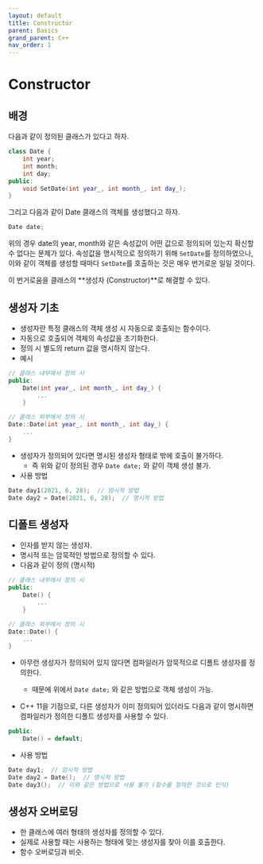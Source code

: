 ```yaml
---
layout: default
title: Constructor
parent: Basics
grand_parent: C++
nav_order: 1
---
```

# Constructor
## 배경
다음과 같이 정의된 클래스가 있다고 하자.
```c++
class Date {
    int year;
    int month;
    int day;
public:
    void SetDate(int year_, int month_, int day_);
}
```
그리고 다음과 같이 Date 클래스의 객체를 생성했다고 하자.
```c++
Date date;
```
위의 경우 date의 year, month와 같은 속성값이 어떤 값으로 정의되어 있는지 확신할 수 없다는 문제가 있다. 속성값을 명시적으로 정의하기 위해 ``SetDate``를 정의하였으나, 이와 같이 객체를 생성할 때마다 ``SetDate``를 호출하는 것은 매우 번거로운 일일 것이다.

이 번거로움을 클래스의 **생성자 (Constructor)**로 해결할 수 있다.

## 생성자 기초
* 생성자란 특정 클래스의 객체 생성 시 자동으로 호출되는 함수이다.
* 자동으로 호출되어 객체의 속성값을 초기화한다.
* 정의 시 별도의 return 값을 명시하지 않는다.
* 예시
```c++
// 클래스 내부에서 정의 시
public:
    Date(int year_, int month_, int day_) {
        ...
    }

// 클래스 외부에서 정의 시
Date::Date(int year_, int month_, int day_) {
    ...
}
```
* 생성자가 정의되어 있다면 명시된 생성자 형태로 밖에 호출이 불가하다.
  * 즉 위와 같이 정의된 경우 ``Date date;`` 와 같이 객체 생성 불가.
* 사용 방법
```c++
Date day1(2021, 6, 28);  // 암시적 방법
Date day2 = Date(2021, 6, 28);  // 명시적 방법
```

## 디폴트 생성자
* 인자를 받지 않는 생성자.
* 명시적 또는 암묵적인 방법으로 정의할 수 있다.
* 다음과 같이 정의 (명시적)
```c++
// 클래스 내부에서 정의 시
public:
    Date() {
        ...
    }

// 클래스 외부에서 정의 시
Date::Date() {
    ...
}
```
* 아무런 생성자가 정의되어 있지 않다면 컴파일러가 암묵적으로 디폴트 생성자를 정의한다.
  * 때문에 위에서 ``Date date;`` 와 같은 방법으로 객체 생성이 가능.

* C++ 11을 기점으로, 다른 생성자가 이미 정의되어 있더라도 다음과 같이 명시하면 컴파일러가 정의한 디폴트 생성자를 사용할 수 있다.
```C++
public:
    Date() = default;
```
* 사용 방법
```c++
Date day1;  // 암시적 방법
Date day2 = Date();  // 명시적 방법
Date day3();  // 이와 같은 방법으로 사용 불가 (함수를 정의한 것으로 인식)
```

## 생성자 오버로딩
* 한 클래스에 여러 형태의 생성자를 정의할 수 있다.
* 실제로 사용할 때는 사용하는 형태에 맞는 생성자를 찾아 이를 호출한다.
* 함수 오버로딩과 비슷.
